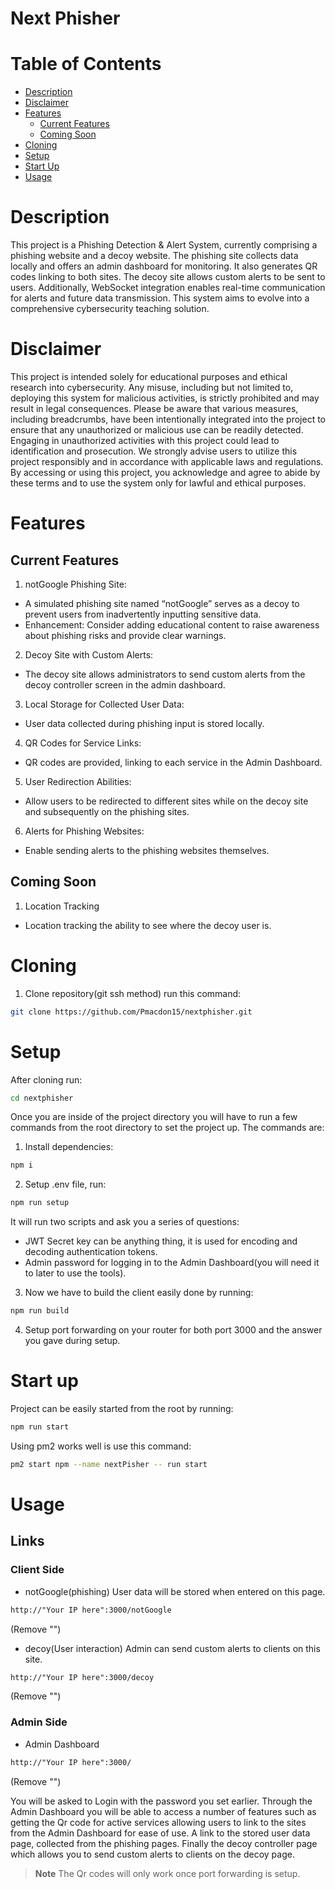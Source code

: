 # Next Phisher

# Table of Contents
- [Description](#Description)
- [Disclaimer](#Disclaimer)
- [Features](#Features)
  - [Current Features](#Current-Features) 
  - [Coming Soon](#Coming-Soon)  
- [Cloning](#Cloning)
- [Setup](#Setup)
- [Start Up](#Start-Up)
- [Usage](#Usage)

# Description
This project is a Phishing Detection & Alert System, currently comprising a phishing website and a decoy website. The phishing site collects data locally and offers an admin dashboard for monitoring. It also generates QR codes linking to both sites. The decoy site allows custom alerts to be sent to users. Additionally, WebSocket integration enables real-time communication for alerts and future data transmission. This system aims to evolve into a comprehensive cybersecurity teaching solution. 

# Disclaimer
This project is intended solely for educational purposes and ethical research into cybersecurity. Any misuse, including but not limited to, deploying this system for malicious activities, is strictly prohibited and may result in legal consequences. Please be aware that various measures, including breadcrumbs, have been intentionally integrated into the project to ensure that any unauthorized or malicious use can be readily detected. Engaging in unauthorized activities with this project could lead to identification and prosecution. We strongly advise users to utilize this project responsibly and in accordance with applicable laws and regulations. By accessing or using this project, you acknowledge and agree to abide by these terms and to use the system only for lawful and ethical purposes.

# Features

## Current Features
1. notGoogle Phishing Site:
 - A simulated phishing site named “notGoogle” serves as a decoy to prevent users from inadvertently inputting sensitive data.
 - Enhancement: Consider adding educational content to raise awareness about phishing risks and provide clear warnings.

2. Decoy Site with Custom Alerts:
 - The decoy site allows administrators to send custom alerts from the decoy controller screen in the admin dashboard.

3. Local Storage for Collected User Data:
 - User data collected during phishing input is stored locally.

4. QR Codes for Service Links:
 - QR codes are provided, linking to each service in the Admin Dashboard.

5. User Redirection Abilities:
 - Allow users to be redirected to different sites while on the decoy site and subsequently on the phishing sites.

6. Alerts for Phishing Websites:
 - Enable sending alerts to the phishing websites themselves.

## Coming Soon
1. Location Tracking
 - Location tracking the ability to see where the decoy user is.

# Cloning

1. Clone repository(git ssh method) run this command: 
```bash
git clone https://github.com/Pmacdon15/nextphisher.git
```

# Setup

After cloning run: 
```Bash
cd nextphisher
```

Once you are inside of the project directory you will have to run a few commands from the root directory to set the project up.
The commands are:

1. Install dependencies:
 ```Bash
 npm i
 ```

2. Setup .env file, run:
 ```Bash
 npm run setup
 ```

 It will run two scripts and ask you a series of questions:
- JWT Secret key can be anything thing, it is used for encoding and decoding authentication tokens.
- Admin password for logging in to the Admin Dashboard(you will need it to later to use the tools).

3. Now we have to build the client easily done by running:
```Bash
npm run build
```

4. Setup port forwarding on your router for both port 3000 and the answer you gave during setup.

# Start up

Project can be easily started from the root by running:
```Bash
npm run start
```


Using pm2 works well is use this command:
```Bash
pm2 start npm --name nextPisher -- run start
```

# Usage

## Links

### Client Side
- notGoogle(phishing) User data will be stored when entered on this page.
```HTML
http://"Your IP here":3000/notGoogle
```
(Remove "") 

- decoy(User interaction) Admin can send custom alerts to clients on this site.
```HTML
http://"Your IP here":3000/decoy
```
(Remove "")

### Admin Side
- Admin Dashboard
```HTML
http://"Your IP here":3000/
```
(Remove "")

You will be asked to Login with the password you set earlier. Through the Admin Dashboard you will be able to access a number of features such as getting the Qr code for active services allowing users to link to the sites from the Admin Dashboard for ease of use. A link to the stored user data page, collected from the phishing pages. Finally the decoy controller page which allows you to send custom alerts to clients on the decoy page.

> **Note**
> The Qr codes will only work once port forwarding is setup.
